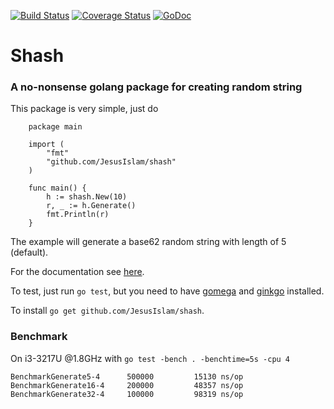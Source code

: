 [![Build Status](https://travis-ci.org/JesusIslam/shash.svg?branch=master)](https://travis-ci.org/JesusIslam/shash)
[![Coverage Status](https://coveralls.io/repos/github/JesusIslam/shash/badge.svg?branch=master)](https://coveralls.io/github/JesusIslam/shash?branch=master)
[![GoDoc](https://godoc.org/github.com/JesusIslam/shash?status.svg)](https://godoc.org/github.com/JesusIslam/shash)

# Shash
### A no-nonsense golang package for creating random string

This package is very simple, just do

```
	package main

	import (
		"fmt"
		"github.com/JesusIslam/shash"
	)

	func main() {
		h := shash.New(10)
		r, _ := h.Generate()
		fmt.Println(r)
	}
```

The example will generate a base62 random string with length of 5 (default).

For the documentation see [here](http://godoc.org/github.com/JesusIslam/shash).

To test, just run `go test`, but you need to have [gomega](http://github.com/onsi/gomega) and [ginkgo](http://github.com/onsi/ginkgo) installed.

To install `go get github.com/JesusIslam/shash`.

### Benchmark
On i3-3217U @1.8GHz with `go test -bench . -benchtime=5s -cpu 4`

```
BenchmarkGenerate5-4 	  500000	     15130 ns/op
BenchmarkGenerate16-4	  200000	     48357 ns/op
BenchmarkGenerate32-4	  100000	     98319 ns/op
```
